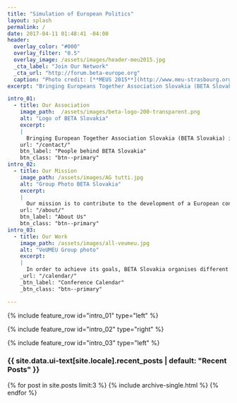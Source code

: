 ```yaml
---
title: "Simulation of European Politics"
layout: splash
permalink: /
date: 2017-04-11 01:48:41 -04:00
header:
  overlay_color: "#000"
  overlay_filter: "0.5"
  overlay_image: /assets/images/header-meu2015.jpg
  _cta_label: "Join Our Network"
  _cta_url: "http://forum.beta-europe.org"
  caption: "Photo credit: [**MEUS 2015**](http://www.meu-strasbourg.org)"
excerpt: "Bringing Europeans Together Association Slovakia (BETA Slovakia) is a politically independent, non-profit association aiming to organize simulations of European politics – Model European Union Bratislava.  "

intro_01:
  - title: Our Association
    image_path:  /assets/images/beta-logo-200-transparent.png 
    alt: "Logo of BETA Slovakia"
    excerpt:
    |
      Bringing European Together Association Slovakia (BETA Slovakia) is a young, politically independent, non-profit organisation founded in 2017 by 8 Europeans in Bratislava. As one of its 10 branches, we share the core objectives and values of the Bringing Europeans Together Association Europe (BETA e.V.) based in Mainz, Germany. The BETA network constitutes of more than 1,500 youth of 33 nationalities and supports over 20 events worldwide.
    url: "/contact/"
    btn_label: "People behind BETA Slovakia"
    btn_class: "btn--primary"
intro_02:
  - title: Our Mission
    image_path: /assets/images/AG tutti.jpg
    alt: "Group Photo BETA Slovakia"
    excerpt:
    |
      Our mission is to contribute to the development of a European consciousness among the youth and to spread knowledge and awareness about how the European Union works and what does it mean to be a European citizen.
    url: "/about/"
    btn_label: "About Us"
    btn_class: "btn--primary"
intro_03:
  - title: Our Work
    image_path: /assets/images/all-veumeu.jpg
    alt: "VeUMEU Group photo"
    excerpt:
    |
      In order to achieve its goals, BETA Slovakia organises different MEUs in Slovakia.
    _url: "/calendar/"
    _btn_label: "Conference Calendar"
    _btn_class: "btn--primary"

---
```


{% include feature_row id="intro_01" type="left" %}

{% include feature_row id="intro_02" type="right" %}

{% include feature_row id="intro_03" type="left" %}

<div class="layout--splash__recent--posts">
<h3 class="archive__subtitle">{{ site.data.ui-text[site.locale].recent_posts | default: "Recent Posts" }}</h3>

{% for post in site.posts limit:3 %}
  {% include archive-single.html %}
{% endfor %}
</div>
